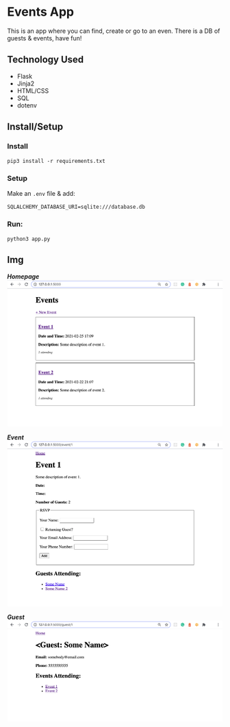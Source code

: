 # Events App

This is an app where you can find, create or go to an even. There is a DB of guests & events, have fun!


## Technology Used

- Flask
- Jinja2
- HTML/CSS
- SQL
- dotenv


## Install/Setup

### Install
```
pip3 install -r requirements.txt
```

### Setup
Make an `.env` file & add:
```
SQLALCHEMY_DATABASE_URI=sqlite:///database.db
```

### Run:
```
python3 app.py
```

## Img

***Homepage***
<img alt="Screenshot of the homepage, it has blocks that hold different events." src="https://github.com/lwrgithub/events-app/blob/main/events_app/static/img/home-pg.png" />

***Event***
<img alt="Screenshot of event page where you can add guests it has a form to do this." src="https://github.com/lwrgithub/events-app/blob/main/events_app/static/img/event-page.png" />

***Guest***
<img alt="Guest page, here you can view info about a specific guest such as email and phone." src="https://github.com/lwrgithub/events-app/blob/main/events_app/static/img/view-guest-page.png" />